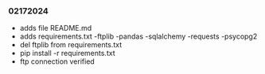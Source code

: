 ### 02172024

- adds file README.md
- adds requirements.txt
    -ftplib
    -pandas
    -sqlalchemy
    -requests
    -psycopg2
- del ftplib from requirements.txt
- pip install -r requirements.txt
- ftp connection verified
